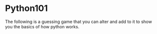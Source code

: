 # Python101

The following is a guessing game that you can alter and add to it to show you the basics of how python works.
